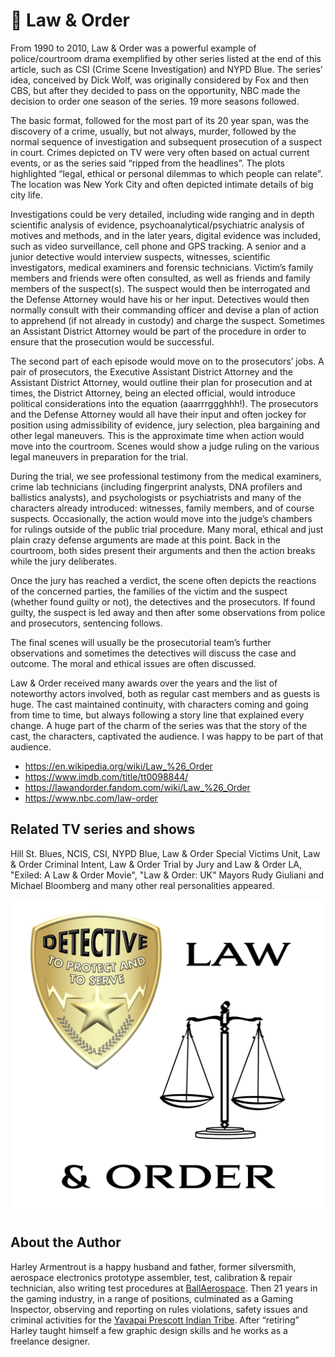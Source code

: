 # 👮 Law & Order

From 1990 to 2010, Law & Order was a powerful example of police/courtroom drama
exemplified by other series listed at the end of this article, such as CSI
(Crime Scene Investigation) and NYPD Blue. The series’ idea, conceived by Dick
Wolf, was originally considered by Fox and then CBS, but after they decided to
pass on the opportunity, NBC made the decision to order one season of the
series. 19 more seasons followed.

The basic format, followed for the most part of its 20 year span, was the
discovery of a crime, usually, but not always, murder, followed by the normal
sequence of investigation and subsequent prosecution of a suspect in court.
Crimes depicted on TV were very often based on actual current events, or as the
series said “ripped from the headlines”. The plots highlighted “legal, ethical
or personal dilemmas to which people can relate”. The location was New York City
and often depicted intimate details of big city life.

Investigations could be very detailed, including wide ranging and in depth
scientific analysis of evidence, psychoanalytical/psychiatric analysis of
motives and methods, and in the later years, digital evidence was included, such
as video surveillance, cell phone and GPS tracking. A senior and a junior
detective would interview suspects, witnesses, scientific investigators, medical
examiners and forensic technicians. Victim’s family members and friends were
often consulted, as well as friends and family members of the suspect(s). The
suspect would then be interrogated and the Defense Attorney would have his or
her input. Detectives would then normally consult with their commanding officer
and devise a plan of action to apprehend (if not already in custody) and charge
the suspect. Sometimes an Assistant District Attorney would be part of the
procedure in order to ensure that the prosecution would be successful.

The second part of each episode would move on to the prosecutors’ jobs. A pair
of prosecutors, the Executive Assistant District Attorney and the Assistant
District Attorney, would outline their plan for prosecution and at times, the
District Attorney, being an elected official, would introduce political
considerations into the equation (aaarrrggghhh!). The prosecutors and the
Defense Attorney would all have their input and often jockey for position using
admissibility of evidence, jury selection, plea bargaining and other legal
maneuvers. This is the approximate time when action would move into the
courtroom. Scenes would show a judge ruling on the various legal maneuvers in
preparation for the trial.

During the trial, we see professional testimony from the medical examiners,
crime lab technicians (including fingerprint analysts, DNA profilers and
ballistics analysts), and psychologists or psychiatrists and many of the
characters already introduced: witnesses, family members, and of course
suspects. Occasionally, the action would move into the judge’s chambers for
rulings outside of the public trial procedure. Many moral, ethical and just
plain crazy defense arguments are made at this point. Back in the courtroom,
both sides present their arguments and then the action breaks while the jury
deliberates.

Once the jury has reached a verdict, the scene often depicts the reactions of
the concerned parties, the families of the victim and the suspect (whether found
guilty or not), the detectives and the prosecutors. If found guilty, the suspect
is led away and then after some observations from police and prosecutors,
sentencing follows.

The final scenes will usually be the prosecutorial team’s further observations
and sometimes the detectives will discuss the case and outcome. The moral and
ethical issues are often discussed.

Law & Order received many awards over the years and the list of noteworthy
actors involved, both as regular cast members and as guests is huge. The cast
maintained continuity, with characters coming and going from time to time, but
always following a story line that explained every change. A huge part of the
charm of the series was that the story of the cast, the characters, captivated
the audience. I was happy to be part of that audience.

- <https://en.wikipedia.org/wiki/Law_%26_Order>
- <https://www.imdb.com/title/tt0098844/>
- <https://lawandorder.fandom.com/wiki/Law_%26_Order>
- <https://www.nbc.com/law-order>

## Related TV series and shows

Hill St. Blues, NCIS, CSI, NYPD Blue, Law & Order Special Victims Unit, Law &
Order Criminal Intent, Law & Order Trial by Jury and Law & Order LA, "Exiled: A
Law & Order Movie", "Law & Order: UK" Mayors Rudy Giuliani and Michael Bloomberg
and many other real personalities appeared.

![Law and Order](_static/images/law-and-order/law-and-order.jpg)

## About the Author

Harley Armentrout is a happy husband and father, former silversmith, aerospace
electronics prototype assembler, test, calibration & repair technician, also
writing test procedures at [BallAerospace](https://www.ball.com/aerospace). Then
21 years in the gaming industry, in a range of positions, culminated as a Gaming
Inspector, observing and reporting on rules violations, safety issues and
criminal activities for the
[Yavapai Prescott Indian Tribe](https://buckyscasino.com/). After “retiring”
Harley taught himself a few graphic design skills and he works as a freelance
designer.
